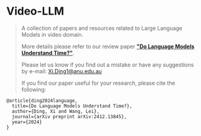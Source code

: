 # Video-LLM

> A collection of papers and resources related to Large Language Models in video domain. 
>
> More details please refer to our review paper [**"Do Language Models Understand Time?"**](https://arxiv.org/abs/2412.13845). 
>
> Please let us know if you find out a mistake or have any suggestions by e-mail: Xi.Ding1@anu.edu.au
>
> If you find our paper useful for your research, please cite the following:

```
@article{ding2024language,
  title={Do Language Models Understand Time?},
  author={Ding, Xi and Wang, Lei},
  journal={arXiv preprint arXiv:2412.13845},
  year={2024}
}
```
